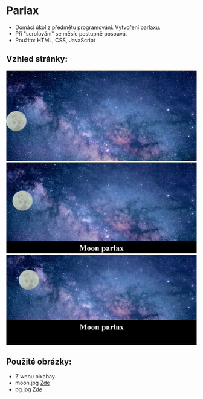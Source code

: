 # Parlax

- Domácí úkol z předmětu programování. Vytvoření parlaxu.
- Při "scrolování" se měsíc postupně posouvá.
- Použito: HTML, CSS, JavaScript

## Vzhled stránky:

<img src = "img/web.jpg" >
<img src = "img/web2.jpg" >
<img src = "img/web3.jpg" >

## Použité obrázky:

- Z webu pixabay.
- moon.jpg [Zde](https://pixabay.com/vectors/moon-big-full-moon-big-moon-1898047/)
- bg.jpg [Zde](https://pixabay.com/photos/astronomy-bright-constellation-dark-1867616/)
